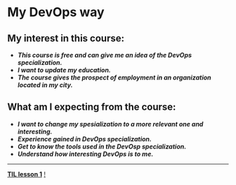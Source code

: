 # My DevOps way

## My interest in this course:
+	___This course is free and can give me an idea of the DevOps specialization.___
+	___I want to update my education.___
+	___The course gives the prospect of employment in an organization located in my city.___

## What am I expecting from the course:
+	___I want to change my spesialization to a more relevant one and interesting.___
+	___Experience gained in DevOps specialization.___
+	___Get to know the tools used in the DevOsp specialization.___
+	___Understand how interesting DevOps is to me.___
---
[__TIL lesson 1__](https://github.com/Vadruk/And_DevOPS/blob/main/les_1/readme.md)
[!](https://www.google.com/url?sa=i&url=https%3A%2F%2Fwww.facebook.com%2FAndersensoft%2F&psig=AOvVaw0fo6KLK4e85-FiwvPjWkAp&ust=1630482739405000&source=images&cd=vfe&ved=0CAgQjRxqFwoTCPDO7tXj2vICFQAAAAAdAAAAABAD)
